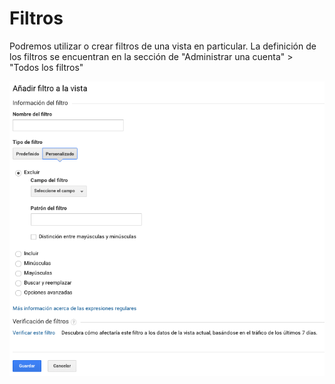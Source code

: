 # Filtros

Podremos utilizar o crear filtros de una vista en particular. La definición de los filtros se encuentran en la sección de "Administrar una cuenta" &gt; "Todos los filtros"

![](../../.gitbook/assets/captura-de-pantalla-2019-09-30-a-la-s-01.52.52.png)

